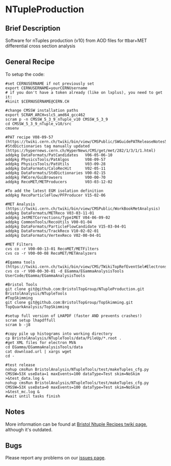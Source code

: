NTupleProduction
================

## Brief Description
Software for nTuples production (v10) from AOD files for ttbar+MET differential cross section analysis

## General Recipe

To setup the code:

```
#set CERNUSERNAME if not previously set
export CERNUSERNAME=yourCERNUsername
# if you don't have a token already (like on lxplus), you need to get it:
#kinit $CERNUSERNAME@CERN.CH

#change CMSSW installation paths
export SCRAM_ARCH=slc5_amd64_gcc462
scram p -n CMSSW_5_3_9_nTuple_v10 CMSSW_5_3_9
cd CMSSW_5_3_9_nTuple_v10/src
cmsenv

#PAT recipe V08-09-57 (https://twiki.cern.ch/twiki/bin/view/CMSPublic/SWGuidePATReleaseNotes52X#V08_09_57)
#StdDictionaries tag manually updated (https://hypernews.cern.ch/HyperNews/CMS/get/met/282/1/3/1/1.html)
addpkg DataFormats/PatCandidates   V06-05-06-10
addpkg PhysicsTools/PatAlgos       V08-09-57
addpkg PhysicsTools/PatUtils       V03-09-28
addpkg DataFormats/CaloRecHit      V02-05-11
addpkg DataFormats/StdDictionaries V00-02-15
addpkg FWCore/GuiBrowsers          V00-00-70
addpkg RecoMET/METProducers        V03-03-12-02

#To add the latest EGM isolation definition
addpkg RecoParticleFlow/PFProducer V15-02-06

#MET Analysis (https://twiki.cern.ch/twiki/bin/view/CMSPublic/WorkBookMetAnalysis)
addpkg DataFormats/METReco V03-03-11-01 
addpkg JetMETCorrections/Type1MET V04-06-09-02
addpkg CommonTools/RecoUtils V00-01-04
addpkg DataFormats/ParticleFlowCandidate V15-03-04-01
addpkg DataFormats/TrackReco V10-02-02-01
addpkg DataFormats/VertexReco V02-00-04-01

#MET Filters
cvs co -r V00-00-13-01 RecoMET/METFilters
cvs co -r V00-00-08 RecoMET/METAnalyzers

#Egamma tools (https://twiki.cern.ch/twiki/bin/view/CMS/TWikiTopRefEventSel#Electrons)
cvs co -r V00-00-30-01 -d EGamma/EGammaAnalysisTools UserCode/EGamma/EGammaAnalysisTools

#Bristol Tools
git clone git@github.com:BristolTopGroup/NTupleProduction.git BristolAnalysis/NTupleTools
#TopSkimming
git clone git@github.com:BristolTopGroup/TopSkimming.git TopQuarkAnalysis/TopSkimming

#setup full version of LHAPDF (faster AND prevents crashes!)
scram setup lhapdffull
scram b -j8

#copy pile up histograms into working directory
cp BristolAnalysis/NTupleTools/data/PileUp/*.root .
#get XML files for electron MVA
cd EGamma/EGammaAnalysisTools/data
cat download.url | xargs wget
cd - 

#test release
nohup cmsRun BristolAnalysis/NTupleTools/test/makeTuples_cfg.py CMSSW=53X useData=1 maxEvents=100 dataType=Test skim=NoSkim >&test_data.log &
nohup cmsRun BristolAnalysis/NTupleTools/test/makeTuples_cfg.py CMSSW=53X useData=0 maxEvents=100 dataType=Test skim=NoSkim >&test_mc.log &
#wait until tasks finish
```


## Notes
More information can be found at [Bristol Ntuple Recipes twiki page](https://twiki.cern.ch/twiki/bin/view/CMS/BristolNTuplerRecipes), although it's outdated.

## Bugs
Please report any problems on our [issues page](https://github.com/BristolTopGroup/NTupleProduction/issues).
